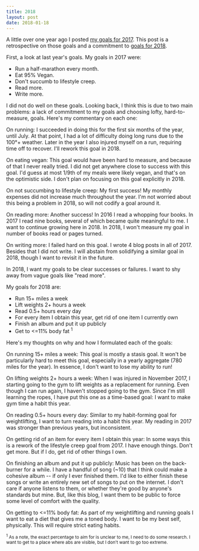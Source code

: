 ```yaml
---
title: 2018
layout: post
date: 2018-01-18
---
```


A little over one year ago I posted [my goals for 2017](/2016/12/31/2017/). This post is a retrospective on those goals and a commitment to [goals for 2018](#2018).

First, a look at last year's goals. My goals in 2017 were:

- Run a half-marathon every month.
- Eat 95% Vegan.
- Don't succumb to lifestyle creep.
- Read more.
- Write more.

I did not do well on these goals. Looking back, I think this is due to two main problems: a lack of commitment to my goals and choosing lofty, hard-to-measure, goals. Here's my commentary on each one:

On running: I succeeded in doing this for the first six months of the year, until July. At that point, I had a lot of difficulty doing long runs due to the 100&deg;+ weather. Later in the year I also injured myself on a run, requiring time off to recover. I'll rework this goal in 2018.

On eating vegan: This goal would have been hard to measure, and because of that I never really tried. I did not get anywhere close to success with this goal. I'd guess at most 1/9th of my meals were likely vegan, and that's on the optimistic side. I don't plan on focusing on this goal explicitly in 2018.

On not succumbing to lifestyle creep: My first success! My monthly expenses did not increase much throughout the year. I'm not worried about this being a problem in 2018, so will not codify a goal around it.

On reading more: Another success! In 2016 I read a whopping four books. In 2017 I read nine books, several of which became quite meaningful to me. I want to continue growing here in 2018. In 2018, I won't measure my goal in number of books read or pages turned.

On writing more: I failed hard on this goal. I wrote 4 blog posts in all of 2017. Besides that I did not write. I will abstain from solidifying a similar goal in 2018, though I want to revisit it in the future.

<a name="2018">In 2018</a>, I want my goals to be clear successes or failures. I want to shy away from vague goals like "read more".

My goals for 2018 are:

- Run 15+ miles a week
- Lift weights 2+ hours a week
- Read 0.5+ hours every day
- For every item I obtain this year, get rid of one item I currently own
- Finish an album and put it up publicly
- Get to <=11% body fat <sup>1</sup>

Here's my thoughts on why and how I formulated each of the goals:

On running 15+ miles a week: This goal is mostly a stasis goal. It won't be particularly hard to meet this goal, especially in a yearly aggregate (780 miles for the year). In essence, I don't want to lose my ability to run!

On lifting weights 2+ hours a week: When I was injured in November 2017, I starting going to the gym to lift weights as a replacement for running. Even though I can run again, I haven't stopped going to the gym. Since I'm still learning the ropes, I have put this one as a time-based goal: I want to make gym time a habit this year.

On reading 0.5+ hours every day: Similar to my habit-forming goal for weightlifting, I want to turn reading into a habit this year. My reading in 2017 was stronger than previous years, but inconsistent.

On getting rid of an item for every item I obtain this year: In some ways this is a rework of the lifestyle creep goal from 2017. I have enough things. Don't get more. But if I do, get rid of other things I own.

On finishing an album and put it up publicly: Music has been on the back-burner for a while. I have a handful of song (~10) that I think could make a cohesive album -- if only I ever finished them. I'd like to either finish these songs or write an entirely new set of songs to put on the internet. I don't care if anyone listens to them, or whether they're good by anyone's standards but mine. But, like this blog, I want them to be public to force some level of comfort with the quality.

On getting to <=11% body fat: As part of my weightlifting and running goals I want to eat a diet that gives me a toned body. I want to be my best self, physically. This will require strict eating habits.

<small><sup>1</sup> As a note, the exact percentage to aim for is unclear to me, I need to do some research. I want to get to a place where abs are visible, but I don't want to go too extreme.</small>
